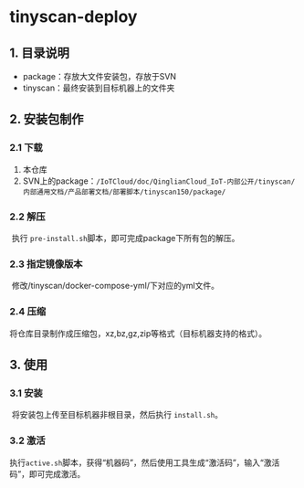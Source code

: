 # tinyscan-deploy

## 1. 目录说明

- package：存放大文件安装包，存放于SVN
- tinyscan：最终安装到目标机器上的文件夹



## 2. 安装包制作

### 2.1 下载

1. 本仓库
2. SVN上的package：`/IoTCloud/doc/QinglianCloud_IoT-内部公开/tinyscan/内部通用文档/产品部署文档/部署脚本/tinyscan150/package/`



### 2.2 解压

​	执行 `pre-install.sh`脚本，即可完成package下所有包的解压。



### 2.3 指定镜像版本

​	修改/tinyscan/docker-compose-yml/下对应的yml文件。



### 2.4  压缩

​	将仓库目录制作成压缩包，xz,bz,gz,zip等格式（目标机器支持的格式）。



## 3. 使用

### 3.1 安装

​	将安装包上传至目标机器非根目录，然后执行 `install.sh`。

### 3.2 激活

​	执行`active.sh`脚本，获得“机器码”，然后使用工具生成“激活码”，输入“激活码”，即可完成激活。


